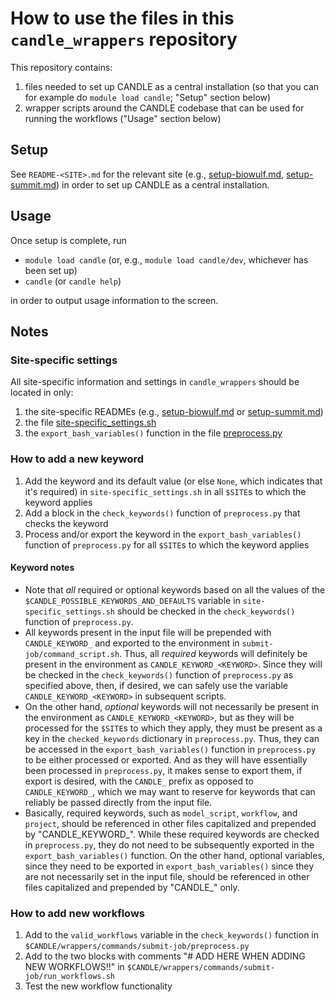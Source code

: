 # How to use the files in this `candle_wrappers` repository

This repository contains:

1. files needed to set up CANDLE as a central installation (so that you can for example do `module load candle`; "Setup" section below)
1. wrapper scripts around the CANDLE codebase that can be used for running the workflows ("Usage" section below)

## Setup

See `README-<SITE>.md` for the relevant site (e.g., [setup-biowulf.md](./setup-biowulf.md), [setup-summit.md](./setup-summit.md)) in order to set up CANDLE as a central installation.

## Usage

Once setup is complete, run

* `module load candle` (or, e.g., `module load candle/dev`, whichever has been set up)
* `candle` (or `candle help`)

in order to output usage information to the screen.

## Notes

### Site-specific settings

All site-specific information and settings in `candle_wrappers` should be located in only:

1. the site-specific READMEs (e.g., [setup-biowulf.md](./setup-biowulf.md) or [setup-summit.md](./setup-summit.md))
1. the file [site-specific_settings.sh](./site-specific_settings.sh)
1. the `export_bash_variables()` function in the file [preprocess.py](./candle_commands/submit-job/preprocess.py)

### How to add a new keyword

1. Add the keyword and its default value (or else `None`, which indicates that it's required) in `site-specific_settings.sh` in all `$SITE`s to which the keyword applies
1. Add a block in the `check_keywords()` function of `preprocess.py` that checks the keyword
1. Process and/or export the keyword in the `export_bash_variables()` function of `preprocess.py` for all `$SITE`s to which the keyword applies

#### Keyword notes

* Note that *all* required or optional keywords based on all the values of the `$CANDLE_POSSIBLE_KEYWORDS_AND_DEFAULTS` variable in `site-specific_settings.sh` should be checked in the `check_keywords()` function of `preprocess.py`.
* All keywords present in the input file will be prepended with `CANDLE_KEYWORD_` and exported to the environment in `submit-job/command_script.sh`. Thus, all *required* keywords will definitely be present in the environment as `CANDLE_KEYWORD_<KEYWORD>`. Since they will be checked in the `check_keywords()` function of `preprocess.py` as specified above, then, if desired, we can safely use the variable `CANDLE_KEYWORD_<KEYWORD>` in subsequent scripts.
* On the other hand, *optional* keywords will not necessarily be present in the environment as `CANDLE_KEYWORD_<KEYWORD>`, but as they will be processed for the `$SITE`s to which they apply, they must be present as a key in the `checked_keywords` dictionary in `preprocess.py`. Thus, they can be accessed in the `export_bash_variables()` function in `preprocess.py` to be either processed or exported. And as they will have essentially been processed in `preprocess.py`, it makes sense to export them, if export is desired, with the `CANDLE_` prefix as opposed to `CANDLE_KEYWORD_`, which we may want to reserve for keywords that can reliably be passed directly from the input file.
* Basically, required keywords, such as `model_script`, `workflow`, and `project`, should be referenced in other files capitalized and prepended by "CANDLE_KEYWORD_". While these required keywords are checked in `preprocess.py`, they do not need to be subsequently exported in the `export_bash_variables()` function. On the other hand, optional variables, since they need to be exported in `export_bash_variables()` since they are not necessarily set in the input file, should be referenced in other files capitalized and prepended by "CANDLE_" only.

### How to add new workflows

1. Add to the `valid_workflows` variable in the `check_keywords()` function in `$CANDLE/wrappers/commands/submit-job/preprocess.py`
1. Add to the two blocks with comments "# ADD HERE WHEN ADDING NEW WORKFLOWS!!" in `$CANDLE/wrappers/commands/submit-job/run_workflows.sh`
1. Test the new workflow functionality
